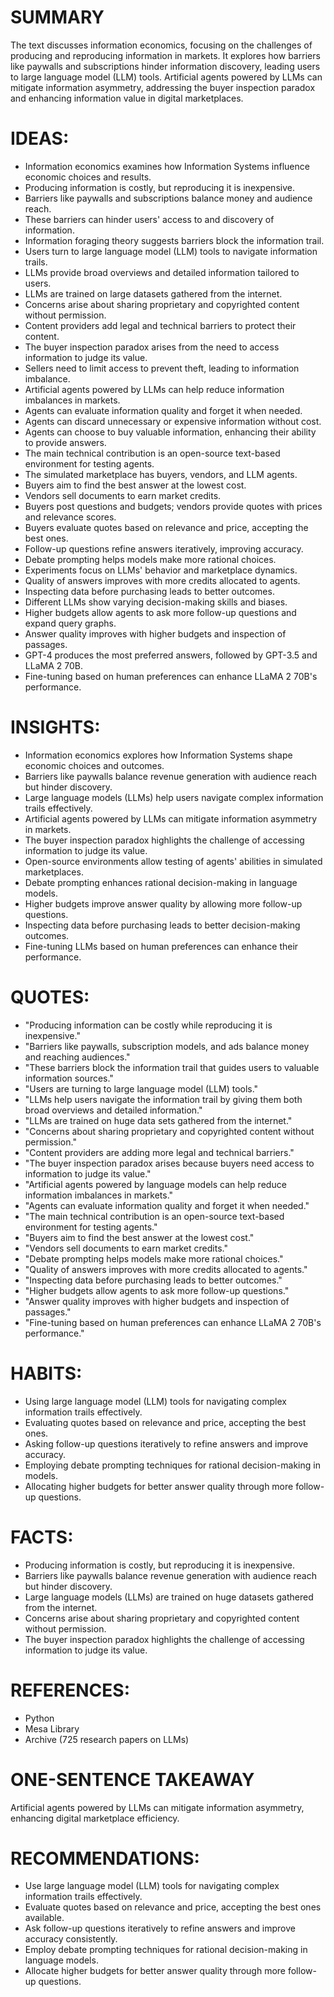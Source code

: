 # SUMMARY
The text discusses information economics, focusing on the challenges of producing and reproducing information in markets. It explores how barriers like paywalls and subscriptions hinder information discovery, leading users to large language model (LLM) tools. Artificial agents powered by LLMs can mitigate information asymmetry, addressing the buyer inspection paradox and enhancing information value in digital marketplaces.

# IDEAS:
- Information economics examines how Information Systems influence economic choices and results.
- Producing information is costly, but reproducing it is inexpensive.
- Barriers like paywalls and subscriptions balance money and audience reach.
- These barriers can hinder users' access to and discovery of information.
- Information foraging theory suggests barriers block the information trail.
- Users turn to large language model (LLM) tools to navigate information trails.
- LLMs provide broad overviews and detailed information tailored to users.
- LLMs are trained on large datasets gathered from the internet.
- Concerns arise about sharing proprietary and copyrighted content without permission.
- Content providers add legal and technical barriers to protect their content.
- The buyer inspection paradox arises from the need to access information to judge its value.
- Sellers need to limit access to prevent theft, leading to information imbalance.
- Artificial agents powered by LLMs can help reduce information imbalances in markets.
- Agents can evaluate information quality and forget it when needed.
- Agents can discard unnecessary or expensive information without cost.
- Agents can choose to buy valuable information, enhancing their ability to provide answers.
- The main technical contribution is an open-source text-based environment for testing agents.
- The simulated marketplace has buyers, vendors, and LLM agents.
- Buyers aim to find the best answer at the lowest cost.
- Vendors sell documents to earn market credits.
- Buyers post questions and budgets; vendors provide quotes with prices and relevance scores.
- Buyers evaluate quotes based on relevance and price, accepting the best ones.
- Follow-up questions refine answers iteratively, improving accuracy.
- Debate prompting helps models make more rational choices.
- Experiments focus on LLMs' behavior and marketplace dynamics.
- Quality of answers improves with more credits allocated to agents.
- Inspecting data before purchasing leads to better outcomes.
- Different LLMs show varying decision-making skills and biases.
- Higher budgets allow agents to ask more follow-up questions and expand query graphs.
- Answer quality improves with higher budgets and inspection of passages.
- GPT-4 produces the most preferred answers, followed by GPT-3.5 and LLaMA 2 70B.
- Fine-tuning based on human preferences can enhance LLaMA 2 70B's performance.

# INSIGHTS:
- Information economics explores how Information Systems shape economic choices and outcomes.
- Barriers like paywalls balance revenue generation with audience reach but hinder discovery.
- Large language models (LLMs) help users navigate complex information trails effectively.
- Artificial agents powered by LLMs can mitigate information asymmetry in markets.
- The buyer inspection paradox highlights the challenge of accessing information to judge its value.
- Open-source environments allow testing of agents' abilities in simulated marketplaces.
- Debate prompting enhances rational decision-making in language models.
- Higher budgets improve answer quality by allowing more follow-up questions.
- Inspecting data before purchasing leads to better decision-making outcomes.
- Fine-tuning LLMs based on human preferences can enhance their performance.

# QUOTES:
- "Producing information can be costly while reproducing it is inexpensive."
- "Barriers like paywalls, subscription models, and ads balance money and reaching audiences."
- "These barriers block the information trail that guides users to valuable information sources."
- "Users are turning to large language model (LLM) tools."
- "LLMs help users navigate the information trail by giving them both broad overviews and detailed information."
- "LLMs are trained on huge data sets gathered from the internet."
- "Concerns about sharing proprietary and copyrighted content without permission."
- "Content providers are adding more legal and technical barriers."
- "The buyer inspection paradox arises because buyers need access to information to judge its value."
- "Artificial agents powered by language models can help reduce information imbalances in markets."
- "Agents can evaluate information quality and forget it when needed."
- "The main technical contribution is an open-source text-based environment for testing agents."
- "Buyers aim to find the best answer at the lowest cost."
- "Vendors sell documents to earn market credits."
- "Debate prompting helps models make more rational choices."
- "Quality of answers improves with more credits allocated to agents."
- "Inspecting data before purchasing leads to better outcomes."
- "Higher budgets allow agents to ask more follow-up questions."
- "Answer quality improves with higher budgets and inspection of passages."
- "Fine-tuning based on human preferences can enhance LLaMA 2 70B's performance."

# HABITS:
- Using large language model (LLM) tools for navigating complex information trails effectively.
- Evaluating quotes based on relevance and price, accepting the best ones.
- Asking follow-up questions iteratively to refine answers and improve accuracy.
- Employing debate prompting techniques for rational decision-making in models.
- Allocating higher budgets for better answer quality through more follow-up questions.

# FACTS:
- Producing information is costly, but reproducing it is inexpensive.
- Barriers like paywalls balance revenue generation with audience reach but hinder discovery.
- Large language models (LLMs) are trained on huge datasets gathered from the internet.
- Concerns arise about sharing proprietary and copyrighted content without permission.
- The buyer inspection paradox highlights the challenge of accessing information to judge its value.

# REFERENCES:
- Python
- Mesa Library
- Archive (725 research papers on LLMs)
  
# ONE-SENTENCE TAKEAWAY
Artificial agents powered by LLMs can mitigate information asymmetry, enhancing digital marketplace efficiency.

# RECOMMENDATIONS:
- Use large language model (LLM) tools for navigating complex information trails effectively.
- Evaluate quotes based on relevance and price, accepting the best ones available.
- Ask follow-up questions iteratively to refine answers and improve accuracy consistently.
- Employ debate prompting techniques for rational decision-making in language models.
- Allocate higher budgets for better answer quality through more follow-up questions.